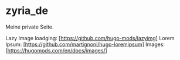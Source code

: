 # zyria_de

Meine private Seite.

Lazy Image loadging: [https://github.com/hugo-mods/lazyimg]
Lorem Ipsum: [https://github.com/martignoni/hugo-loremipsum]
Images: [https://hugomods.com/en/docs/images/]
